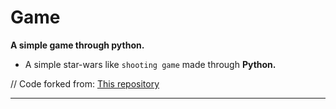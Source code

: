 # Game

**A simple game through python.**

- A simple star-wars like `shooting game` made through **Python.**

// Code forked from: [This repository](https://github.com/MRMYSTERY003/Star-Wars)

-------------------------------------
